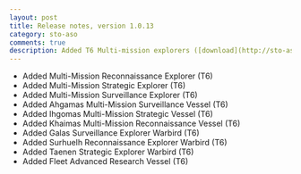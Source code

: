 ```yaml
---
layout: post
title: Release notes, version 1.0.13
category: sto-aso
comments: true
description: Added T6 Multi-mission explorers ([download](http://sto-aso.com.s3-website-us-east-1.amazonaws.com/1.0.13/sto-aso.zip"))
---
```


 - Added Multi-Mission Reconnaissance Explorer (T6)
 - Added Multi-Mission Strategic Explorer (T6)
 - Added Multi-Mission Surveillance Explorer (T6)
 - Added Ahgamas Multi-Mission Surveillance Vessel (T6)
 - Added Ihgomas Multi-Mission Strategic Vessel (T6)
 - Added Khaimas Multi-Mission Reconnaissance Vessel (T6)
 - Added Galas Surveillance Explorer Warbird (T6)
 - Added Surhuelh Reconnaissance Explorer Warbird (T6)
 - Added Taenen Strategic Explorer Warbird (T6)
 - Added Fleet Advanced Research Vessel (T6)